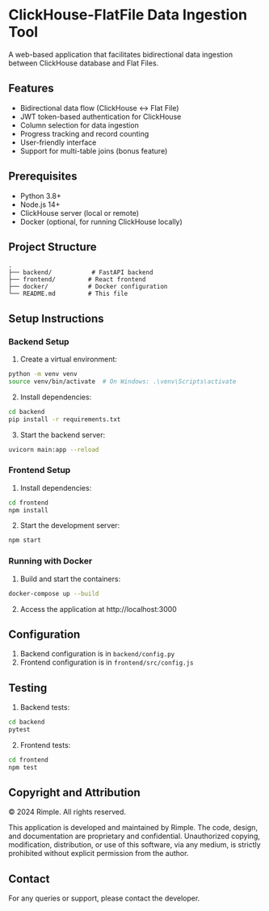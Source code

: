 # ClickHouse-FlatFile Data Ingestion Tool

A web-based application that facilitates bidirectional data ingestion between ClickHouse database and Flat Files.

## Features

- Bidirectional data flow (ClickHouse ↔ Flat File)
- JWT token-based authentication for ClickHouse
- Column selection for data ingestion
- Progress tracking and record counting
- User-friendly interface
- Support for multi-table joins (bonus feature)

## Prerequisites

- Python 3.8+
- Node.js 14+
- ClickHouse server (local or remote)
- Docker (optional, for running ClickHouse locally)

## Project Structure

```
.
├── backend/           # FastAPI backend
├── frontend/         # React frontend
├── docker/           # Docker configuration
└── README.md         # This file
```

## Setup Instructions

### Backend Setup

1. Create a virtual environment:
```bash
python -m venv venv
source venv/bin/activate  # On Windows: .\venv\Scripts\activate
```

2. Install dependencies:
```bash
cd backend
pip install -r requirements.txt
```

3. Start the backend server:
```bash
uvicorn main:app --reload
```

### Frontend Setup

1. Install dependencies:
```bash
cd frontend
npm install
```

2. Start the development server:
```bash
npm start
```

### Running with Docker

1. Build and start the containers:
```bash
docker-compose up --build
```

2. Access the application at http://localhost:3000

## Configuration

1. Backend configuration is in `backend/config.py`
2. Frontend configuration is in `frontend/src/config.js`

## Testing

1. Backend tests:
```bash
cd backend
pytest
```

2. Frontend tests:
```bash
cd frontend
npm test
```

## Copyright and Attribution

© 2024 Rimple. All rights reserved.

This application is developed and maintained by Rimple. The code, design, and documentation are proprietary and confidential. Unauthorized copying, modification, distribution, or use of this software, via any medium, is strictly prohibited without explicit permission from the author.

## Contact

For any queries or support, please contact the developer. 
